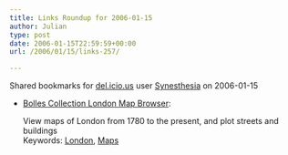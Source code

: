 ```yaml
---
title: Links Roundup for 2006-01-15
author: Julian
type: post
date: 2006-01-15T22:59:59+00:00
url: /2006/01/15/links-257/

---
```

Shared bookmarks for [del.icio.us][1] user  [Synesthesia][2] on 2006-01-15

  * [Bolles Collection London Map Browser][3]:
  
    View maps of London from 1780 to the present, and plot streets and buildings   
    Keywords: [London][4], [Maps][5]

 [1]: http://del.icio.us/
 [2]: http://del.icio.us/synesthesia
 [3]: http://www.perseus.tufts.edu/cgi-bin/city-view.pl "http://www.perseus.tufts.edu/cgi-bin/city-view.pl"
 [4]: http://del.icio.us/synesthesia/London
 [5]: http://del.icio.us/synesthesia/Maps